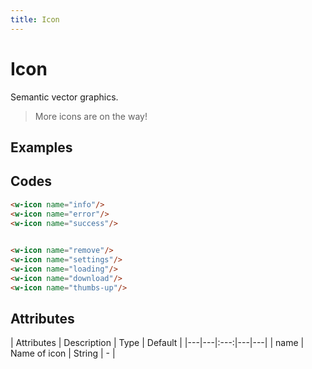 ```yaml
---
title: Icon
---
```


# Icon

Semantic vector graphics.

> More icons are on the way!

## Examples
<ClientOnly>
  <demo-icon></demo-icon>
</ClientOnly>

## Codes
```html
<w-icon name="info"/>
<w-icon name="error"/>
<w-icon name="success"/>
 

<w-icon name="remove"/>
<w-icon name="settings"/>
<w-icon name="loading"/>
<w-icon name="download"/>
<w-icon name="thumbs-up"/>
```

## Attributes
| Attributes | Description | Type | Default |
|---|---|:---:|---|---|
| name | Name of icon | String | - |
